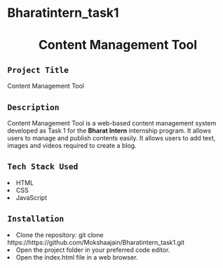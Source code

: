 # Bharatintern_task1

<h1 align="center">
  <a href="# Content Management Tool"></a>
  Content Management Tool
</h1>

## `Project Title`
Content Management Tool

## `Description`
Content Management Tool is a web-based content management system developed as Task 1 for the **Bharat Intern** internship program. It allows users to manage and publish contents easily. It allows users to add text, images and videos required to create a blog. 

## `Tech Stack Used`
<li>HTML</li>
<li>CSS</li>
<li>JavaScript</li>

## `Installation`
<li>Clone the repository: git clone https://https://github.com/Mokshaajain/Bharatintern_task1.git</li>
<li>Open the project folder in your preferred code editor.</li>
<li>Open the index.html file in a web browser.</li>

